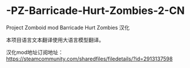# -PZ-Barricade-Hurt-Zombies-2-CN

Project Zomboid mod Barricade Hurt Zombies 汉化

本项目语言文本翻译使用大语言模型翻译。

汉化mod地址订阅地址：https://steamcommunity.com/sharedfiles/filedetails/?id=2913137598